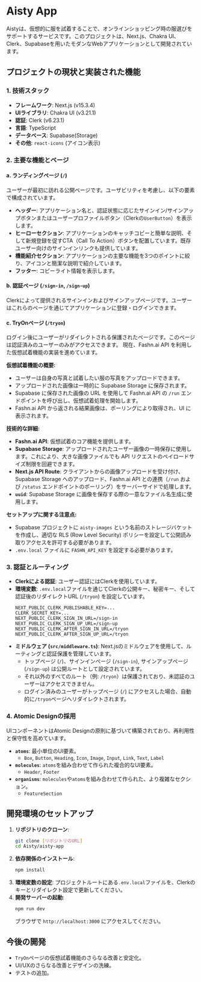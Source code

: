 # Aisty App

Aistyは、仮想的に服を試着することで、オンラインショッピング時の服選びをサポートするサービスです。このプロジェクトは、Next.js、Chakra UI、Clerk、Supabaseを用いたモダンなWebアプリケーションとして開発されています。

## プロジェクトの現状と実装された機能

### 1. 技術スタック

*   **フレームワーク**: Next.js (v15.3.4)
*   **UIライブラリ**: Chakra UI (v3.21.1)
*   **認証**: Clerk (v6.23.1)
*   **言語**: TypeScript
*   **データベース**: Supabase(Storage)
*   **その他**: `react-icons` (アイコン表示)

### 2. 主要な機能とページ

#### a. ランディングページ (`/`)

ユーザーが最初に訪れる公開ページです。ユーザビリティを考慮し、以下の要素で構成されています。

*   **ヘッダー**: アプリケーション名と、認証状態に応じたサインイン/サインアップボタンまたはユーザープロファイルボタン（Clerkの`UserButton`）を表示します。
*   **ヒーローセクション**: アプリケーションのキャッチコピーと簡単な説明、そして新規登録を促すCTA（Call To Action）ボタンを配置しています。既存ユーザー向けのサインインリンクも提供しています。
*   **機能紹介セクション**: アプリケーションの主要な機能を3つのポイントに絞り、アイコンと簡潔な説明で紹介しています。
*   **フッター**: コピーライト情報を表示します。

#### b. 認証ページ (`/sign-in`, `/sign-up`)

Clerkによって提供されるサインインおよびサインアップページです。ユーザーはこれらのページを通じてアプリケーションに登録・ログインできます。

#### c. TryOnページ (`/tryon`)

ログイン後にユーザーがリダイレクトされる保護されたページです。このページは認証済みのユーザーのみがアクセスできます。
現在、Fashn.ai API を利用した仮想試着機能の実装を進めています。

**仮想試着機能の概要:**
- ユーザーは自身の写真と試着したい服の写真をアップロードできます。
- アップロードされた画像は一時的に Supabase Storage に保存されます。
- Supabase に保存された画像の URL を使用して Fashn.ai API の `/run` エンドポイントを呼び出し、仮想試着処理を開始します。
- Fashn.ai API から返される結果画像は、ポーリングにより取得され、UI に表示されます。

**技術的な詳細:**
- **Fashn.ai API**: 仮想試着のコア機能を提供します。
- **Supabase Storage**: アップロードされたユーザー画像の一時保存に使用します。これにより、大きな画像ファイルでも API リクエストのペイロードサイズ制限を回避できます。
- **Next.js API Route**: クライアントからの画像アップロードを受け付け、Supabase Storage へのアップロード、Fashn.ai API との連携（`/run` および `/status` エンドポイントのポーリング）をサーバーサイドで処理します。
- **`uuid`**: Supabase Storage に画像を保存する際の一意なファイル名生成に使用します。

**セットアップに関する注意点:**
- Supabase プロジェクトに `aisty-images` という名前のストレージバケットを作成し、適切な RLS (Row Level Security) ポリシーを設定して公開読み取りアクセスを許可する必要があります。
- `.env.local` ファイルに `FASHN_API_KEY` を設定する必要があります。

### 3. 認証とルーティング

*   **Clerkによる認証**: ユーザー認証にはClerkを使用しています。
*   **環境変数**: `.env.local`ファイルを通じてClerkの公開キー、秘密キー、そして認証後のリダイレクトURL (`/tryon`) を設定しています。
    ```
    NEXT_PUBLIC_CLERK_PUBLISHABLE_KEY=...
    CLERK_SECRET_KEY=...
    NEXT_PUBLIC_CLERK_SIGN_IN_URL=/sign-in
    NEXT_PUBLIC_CLERK_SIGN_UP_URL=/sign-up
    NEXT_PUBLIC_CLERK_AFTER_SIGN_IN_URL=/tryon
    NEXT_PUBLIC_CLERK_AFTER_SIGN_UP_URL=/tryon
    ```
*   **ミドルウェア (`src/middleware.ts`)**: Next.jsのミドルウェアを使用して、ルーティングと認証保護を管理しています。
    *   トップページ (`/`)、サインインページ (`/sign-in`), サインアップページ (`/sign-up`) は公開ルートとして設定されています。
    *   それ以外のすべてのルート（例: `/tryon`）は保護されており、未認証のユーザーはアクセスできません。
    *   ログイン済みのユーザーがトップページ (`/`) にアクセスした場合、自動的に`/tryon`ページへリダイレクトされます。

### 4. Atomic Designの採用

UIコンポーネントはAtomic Designの原則に基づいて構築されており、再利用性と保守性を高めています。

*   **`atoms`**: 最小単位のUI要素。
    *   `Box`, `Button`, `Heading`, `Icon`, `Image`, `Input`, `Link`, `Text`, `Label`
*   **`molecules`**: `atoms`を組み合わせて作られた複合的なUI要素。
    *   `Header`, `Footer`
*   **`organisms`**: `molecules`や`atoms`を組み合わせて作られた、より複雑なセクション。
    *   `FeatureSection`

## 開発環境のセットアップ

1.  **リポジトリのクローン**:
    ```bash
    git clone [リポジトリのURL]
    cd Aisty/aisty-app
    ```
2.  **依存関係のインストール**:
    ```bash
    npm install
    ```
3.  **環境変数の設定**:
    プロジェクトルートにある`.env.local`ファイルを、Clerkのキーとリダイレクト設定で更新してください。
4.  **開発サーバーの起動**:
    ```bash
    npm run dev
    ```
    ブラウザで `http://localhost:3000` にアクセスしてください。

## 今後の開発

*   `TryOn`ページの仮想試着機能のさらなる改善と安定化。
*   UI/UXのさらなる改善とデザインの洗練。
*   テストの追加。

